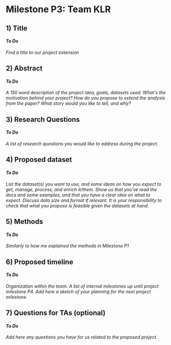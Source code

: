 # Milestone P3: Team KLR

## **1) Title**

#### *To Do*
*Find a title to our project extension*

## **2) Abstract**

#### *To Do*
*A 150 word description of the project idea, goals, datasets used. What's the motivation behind your project? How do you propose to extend the analysis from the paper? What story would you like to tell, and why?*

## **3) Research Questions**

#### *To Do*
*A list of research questions you would like to address during the project.*

## **4) Proposed dataset**

#### *To Do*
*List the dataset(s) you want to use, and some ideas on how you expect to get, manage, process, and enrich it/them. Show us that you've read the docs and some examples, and that you have a clear idea on what to expect. Discuss data size and format if relevant. It is your responsibility to check that what you propose is feasible given the datasets at hand.*

## **5) Methods**

#### *To Do*
*Similarly to how me explained the methods in Milestone P1*

## **6) Proposed timeline**

#### *To Do*
*Organization within the team. A list of internal milestones up until project milestone P4. Add here a sketch of your planning for the next project milestone.*

## **7) Questions for TAs (optional)**

#### *To Do*
*Add here any questions you have for us related to the proposed project.*
